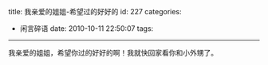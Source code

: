 title: 我亲爱的姐姐-希望过的好好的
id: 227
categories:
  - 闲言碎语
date: 2010-10-11 22:50:07
tags:
---

我亲爱的姐姐，希望你过的好好的啊！我就快回家看你和小外甥了。